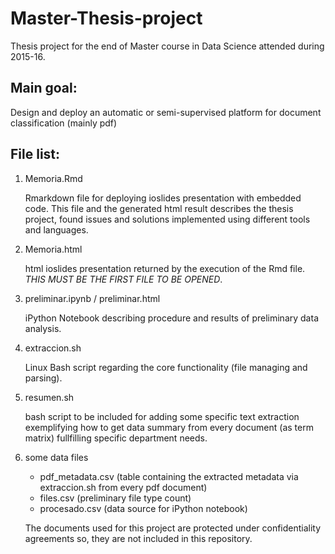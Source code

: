 # Master-Thesis-project

Thesis project for the end of Master course in Data Science attended during 2015-16.

## Main goal:

Design and deploy an automatic or semi-supervised platform for document classification (mainly pdf)

## File list:

1. Memoria.Rmd

	Rmarkdown file for deploying ioslides presentation with embedded code. This file and the generated html result describes the thesis project, found issues and solutions implemented using different tools and languages.

2. Memoria.html

	html ioslides presentation returned by the execution of the Rmd file. *THIS MUST BE THE FIRST FILE TO BE OPENED*.

3. preliminar.ipynb / preliminar.html

	iPython Notebook describing procedure and results of preliminary data analysis. 
	
4. extraccion.sh
	
	Linux Bash script regarding the core functionality (file managing and parsing).

4. resumen.sh

	bash script to be included for adding some specific text extraction exemplifying how to get data summary from every document (as term matrix) fullfilling specific department needs.

5. some data files
	
	- pdf_metadata.csv (table containing the extracted metadata via extraccion.sh from every pdf document)
	- files.csv (preliminary file type count)
	- procesado.csv (data source for iPython notebook)
	

	The documents used for this project are protected under confidentiality agreements so, they are not included in this repository.

